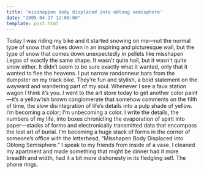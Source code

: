```yaml
---
title: 'misshappen body displaced into oblong semisphere'
date: "2005-04-27 12:00:00"
template: post.html
---
```


 Today I was riding my bike and it started snowing on me—not the normal type of  snow that flakes down in an inspiring and picturesque wall, but the type of snow that comes down unexpectedly in pellets like misshapen Legos of exactly the same shape. It wasn’t quite hail, but it wasn’t quite snow either. It didn’t seem to be sure exactly what it wanted, only that it wanted to flee the  heavens. I put narrow randonneur bars from the dumpster on my track bike. They’re fun and stylish, a bold statement on the wayward and wandering part of my soul. Whenever I see a faux station wagon I think it’s you. I went to the art store today to get another color paint—it’s a yellow’ish brown conglomerate that somehow comments on the filth of time, the slow disintegration of life’s  details into a pulp shade of yellow. I’m becoming a color; I’m unbecoming a color. I write the details, the numbers of my life, into boxes chronicling the evaporation of spirit into paper—stacks of forms and electronically transmitted data that encompass the lost art of burial. I’m becoming a huge stack of forms  in the corner of someone’s office with the letterhead, “Misshapen Body Displaced into Oblong Semisphere.” I speak to my friends from inside of a vase. I cleaned my apartment and made something that might be dinner had it more breadth and width, had it a bit more dishonesty in its fledgling self. The  phone rings.  